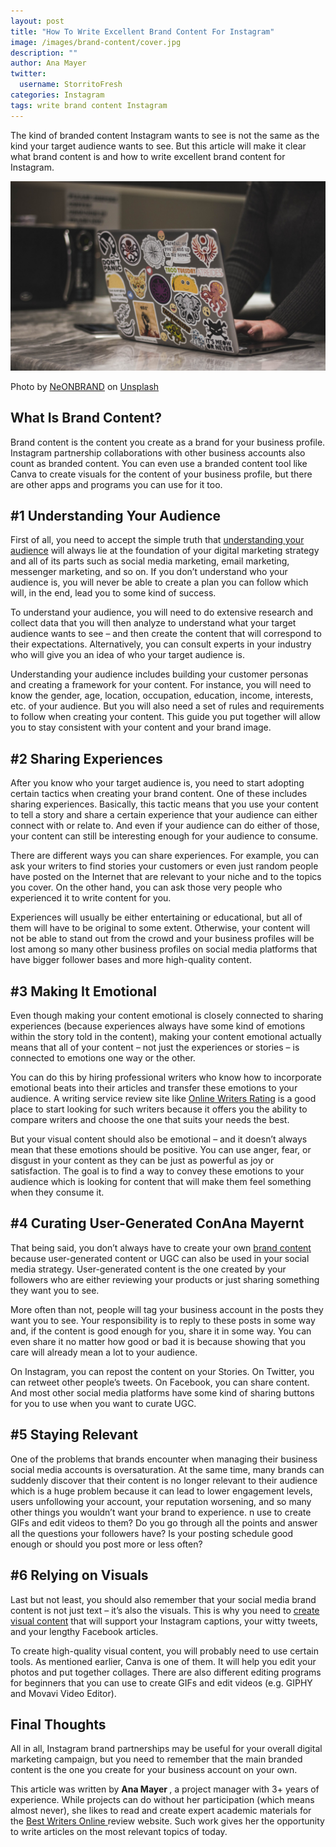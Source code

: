 ```yaml
---
layout: post
title: "How To Write Excellent Brand Content For Instagram"
image: /images/brand-content/cover.jpg
description: ""
author: Ana Mayer 
twitter:
  username: StorritoFresh
categories: Instagram
tags: write brand content Instagram
---
```


The kind of branded content Instagram wants to see is not the same as the kind your target
audience wants to see. But this article will make it clear what brand content is and how to
write excellent brand content for Instagram.

![cover](/images/brand-content/cover.jpg)

<!--more-->

Photo by [NeONBRAND](https://unsplash.com/@neonbrand?utm_source=unsplash&utm_medium=referral&utm_content=creditCopyText) on [Unsplash](https://unsplash.com/?utm_source=unsplash&utm_medium=referral&utm_content=creditCopyText)

## What Is Brand Content?

Brand content is the content you create as a brand for your business profile. Instagram
partnership collaborations with other business accounts also count as branded content.
You can even use a branded content tool like Canva to create visuals for the content of
your business profile, but there are other apps and programs you can use for it too.

## #1 Understanding Your Audience

First of all, you need to accept the simple truth that [understanding your audience](https://blog.hootsuite.com/target-market/) will
always lie at the foundation of your digital marketing strategy and all of its parts such as
social media marketing, email marketing, messenger marketing, and so on. If you don’t
understand who your audience is, you will never be able to create a plan you can follow which
will, in the end, lead you to some kind of success.

To understand your audience, you will need to do extensive research and collect data
that you will then analyze to understand what your target audience wants to see – and then
create the content that will correspond to their expectations. Alternatively, you can
consult experts in your industry who will give you an idea of who your target audience is.

Understanding your audience includes building your customer personas and creating a framework
for your content. For instance, you will need to know the gender, age, location, occupation,
education, income, interests, etc. of your audience. But you will also need a set of rules and
requirements to follow when creating your content. This guide you put together will allow you
to stay consistent with your content and your brand image.

## #2 Sharing Experiences

After you know who your target audience is, you need to start adopting certain tactics when
creating your brand content. One of these includes sharing experiences. Basically, this
tactic means that you use your content to tell a story and share a certain experience that
your audience can either connect with or relate to. And even if your audience can do either
of those, your content can still be interesting enough for your audience to consume.

There are different ways you can share experiences. For example, you can ask your writers to
find stories your customers or even just random people have posted on the Internet that are
relevant to your niche and to the topics you cover. On the other hand, you can ask those very
people who experienced it to write content for you.

Experiences will usually be either entertaining or educational, but all of them will have to
be original to some extent. Otherwise, your content will not be able to stand out from the
crowd and your business profiles will be lost among so many other business profiles on social
media platforms that have bigger follower bases and more high-quality content.

## #3 Making It Emotional

Even though making your content emotional is closely connected to sharing experiences (because
experiences always have some kind of emotions within the story told in the content), making
your content emotional actually means that all of your content – not just the experiences or
stories – is connected to emotions one way or the other.

You can do this by hiring professional writers who know how to incorporate emotional beats into
their articles and transfer these emotions to your audience. A writing service review site like
[Online Writers Rating](https://onlinewritersrating.com/) is a good place to start looking for
such writers because it offers you the ability to compare writers and choose the one that suits
your needs the best.

But your visual content should also be emotional – and it doesn’t always mean that these emotions
should be positive. You can use anger, fear, or disgust in your content as they can be just as
powerful as joy or satisfaction. The goal is to find a way to convey these emotions to your
audience which is looking for content that will make them feel something when they consume it.


## #4 Curating User-Generated ConAna Mayernt

That being said, you don’t always have to create your own [brand content](https://www.logobee.com/logo-maker/)
because user-generated content or UGC can also be used in your social media strategy.
User-generated content is the one created by your followers who are either reviewing your
products or just sharing something they want you to see.

More often than not, people will tag your business account in the posts they want you to see.
Your responsibility is to reply to these posts in some way and, if the content is good enough
for you, share it in some way. You can even share it no matter how good or bad it is because
showing that you care will already mean a lot to your audience.

On Instagram, you can repost the content on your Stories. On Twitter, you can retweet other
people’s tweets. On Facebook, you can share content. And most other social media platforms have
some kind of sharing buttons for you to use when you want to curate UGC.

## #5 Staying Relevant

One of the problems that brands encounter when managing their business social media accounts
is oversaturation. At the same time, many brands can suddenly discover that their content is no
longer relevant to their audience which is a huge problem because it can lead to lower engagement
levels, users unfollowing your account, your reputation worsening, and so many other things you
wouldn’t want your brand to experience.
n use to create GIFs and edit videos to them? Do you go
through all the points and answer all the questions your followers have? Is your posting schedule
good enough or should you post more or less often?

## #6 Relying on Visuals

Last but not least, you should also remember that your social media brand content is not just
text – it’s also the visuals. This is why you need to [create visual content](https://backlinko.com/hub/content/visual)
that will support your Instagram captions, your witty tweets, and your lengthy Facebook articles.

To create high-quality visual content, you will probably need to use certain tools. As mentioned
earlier, Canva is one of them. It will help you edit your photos and put together collages. There
are also different editing programs for beginners that you can use to create GIFs and edit videos
(e.g. GIPHY and Movavi Video Editor).

## Final Thoughts

All in all, Instagram brand partnerships may be useful for your overall digital marketing campaign,
but you need to remember that the main branded content is the one you create for your business
account on your own.

<div class="author-description">
    <p>
      This article was written by <b> Ana Mayer </b>, a project manager with 3+ years of experience. While projects
can do without her participation (which means almost never), she likes to read and create expert academic materials for the <a href="http://bestwritersonline.com/"> Best Writers Online </a> review website. Such work gives her the opportunity to write articles on the most relevant topics of today.
    </p>
</div>


